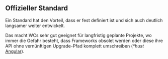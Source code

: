 ## Offizieller Standard

Ein Standard hat den Vorteil, dass er fest definiert ist und sich auch deutlich langsamer weiter entwickelt.

Das macht WCs sehr gut geeignet für langfristig geplante Projekte, wo immer die Gefahr besteht, dass Frameworks obsolet werden oder diese ihre API ohne vernünftigen Upgrade-Pfad komplett umschreiben (_*hust_ [Angular](https://angular.io/guide/upgrade)).
